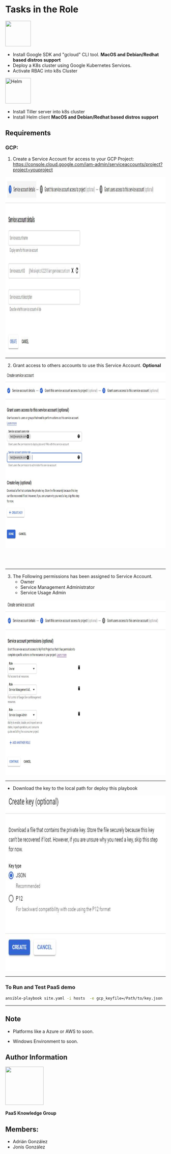 Tasks in the Role
=========


<img width="80" height="80" src="https://cloud.google.com/_static/images/cloud/icons/favicons/onecloud/apple-icon.png" >


  - Install Google SDK and "gcloud" CLI tool. **MacOS and Debian/Redhat based distros support**
  - Deploy a K8s cluster using Google Kubernetes Services.
  - Activate RBAC into k8s Cluster



<img title="Helm" width="80" height="80" src="https://cdn-images-1.medium.com/max/1600/1*HSw4KtK66LSAP8qEPSq0nQ.png">


- Install Tiller server into k8s cluster 
- Install Helm client **MacOS and Debian/Redhat based distros support**






Requirements
------------

### GCP: 

1. Create a Service Account for access to your GCP Project: https://console.cloud.google.com/iam-admin/serviceaccounts/project?project=youproject


<p align="center">
<img width="850" height="550" src="img/create_sa.JPG" title="Create SA">
</p>

***


2. Grant access to others accounts to use this Service Account. **Optional**


<p align="center">
<img width="850" height="550" src="img/access_sa.JPG" title="Access SA">
</p>
<br/>
<br/>

***


3. The Following permissions has been assigned to Service Account. 
    - Owner
    - Service Management Administrator
    - Service Usage Admin


<p align="center">
<img width="850" height="550" src="img/grant_roles_sa.JPG" title="Roles SA">
</p>

***

- Download the key to the local path for deploy this playbook


<p align="center">
<img width="850" height="550" src="img/create_key.JPG" title="Key SA">
</p>

***




### To Run and Test PaaS demo

```bash
ansible-playbook site.yaml -i hosts  -e gcp_keyfile=/Path/to/key.json
```

---


## Note
- Platforms like a Azure or AWS to soon.
* Windows Environment to soon.





Author Information
------------------

<img width="120" height="120" src="https://everislima.hiringroom.com/data/accounts/everislima/profile.jpg" >



__PaaS Knowledge Group__

## Members:
* Adrián González
* Jonis González







 